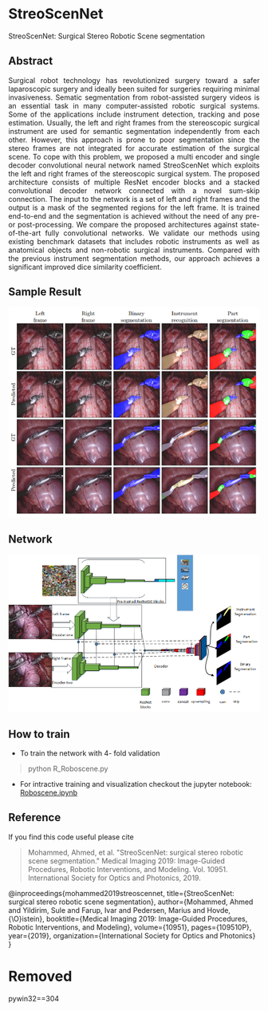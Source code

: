 # StreoScenNet

StreoScenNet: Surgical Stereo Robotic Scene segmentation

## Abstract

<p align="justify">
Surgical robot technology has revolutionized surgery toward a safer laparoscopic surgery and ideally been suited for surgeries requiring minimal invasiveness. Sematic segmentation from robot-assisted surgery videos is an essential task in many computer-assisted robotic surgical systems. Some of the applications include instrument detection, tracking and pose estimation. Usually, the left and right frames from the stereoscopic surgical instrument are used for semantic segmentation independently from each other. However, this approach is prone to poor segmentation since the stereo frames are not integrated for accurate estimation of the surgical scene. To cope with this problem, we proposed a multi encoder and single decoder convolutional neural network named StreoScenNet which exploits the left and right frames of the stereoscopic surgical system. The proposed architecture consists of multiple ResNet encoder blocks and a stacked convolutional decoder network connected with a novel sum-skip connection. The input to the network is a set of left and right frames and the output is a mask of the segmented regions for the left frame. It is trained end-to-end and the segmentation is achieved without the need of any pre- or post-processing. We compare the proposed architectures against state-of-the-art fully convolutional networks. We validate our methods using existing benchmark datasets that includes robotic instruments as well as anatomical objects and non-robotic surgical instruments. Compared with the previous instrument segmentation methods, our approach achieves a significant improved dice similarity coefficient.</p>

## Sample Result

![alt text](https://github.com/ahme0307/streoscene/blob/master/readme/image002.PNG)

## Network

![alt text](https://github.com/ahme0307/streoscene/blob/master/readme/fully2.png)

## How to train

- To train the network with 4- fold validation

> python R_Roboscene.py

- For intractive training and visualization checkout the jupyter notebook: <a href="https://github.com/ahme0307/streoscene/blob/master/Roboscene.ipynb">Roboscene.ipynb</a>

## Reference

If you find this code useful please cite

> Mohammed, Ahmed, et al. "StreoScenNet: surgical stereo robotic scene segmentation." Medical Imaging 2019: Image-Guided Procedures, Robotic Interventions, and Modeling. Vol. 10951. International Society for Optics and Photonics, 2019.

@inproceedings{mohammed2019streoscennet,
title={StreoScenNet: surgical stereo robotic scene segmentation},
author={Mohammed, Ahmed and Yildirim, Sule and Farup, Ivar and Pedersen, Marius and Hovde, {\O}istein},
booktitle={Medical Imaging 2019: Image-Guided Procedures, Robotic Interventions, and Modeling},
volume={10951},
pages={109510P},
year={2019},
organization={International Society for Optics and Photonics}
}

# Removed 
pywin32==304
